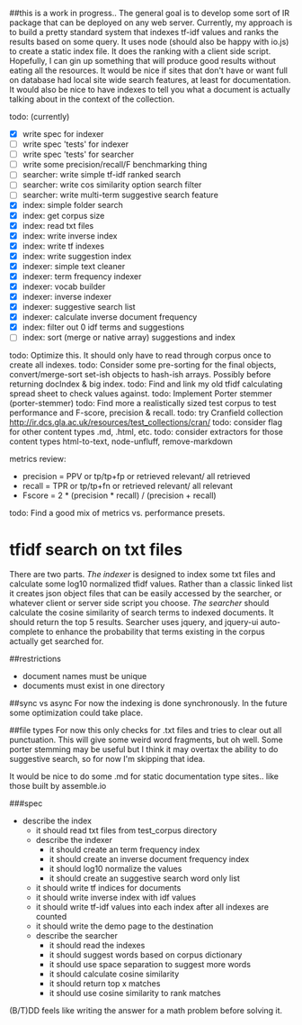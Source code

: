##this is a work in progress..
The general goal is to develop some sort of IR package that can be deployed on any web server. 
Currently, my approach is to build a pretty standard system that indexes tf-idf values 
and ranks the results based on some query. It uses node (should also be happy with io.js) to create 
a static index file. It does the ranking with a client side script. Hopefully, I can gin up 
something that will produce good results without eating all the resources. It would be nice if 
sites that don't have or want full on database had local site wide search features, 
at least for documentation. It would also be nice to have indexes to tell you what a document 
is actually talking about in the context of the collection.

todo: (currently)
  - [x] write spec for indexer
  - [ ] write spec 'tests' for indexer
  - [ ] write spec 'tests' for searcher
  - [ ] write some precision/recall/F benchmarking thing
  - [ ] searcher: write simple tf-idf ranked search
  - [ ] searcher: write cos similarity option search filter
  - [ ] searcher: write multi-term suggestive search feature
  - [x] index: simple folder search
  - [x] index: get corpus size
  - [x] index: read txt files
  - [x] index: write inverse index
  - [x] index: write tf indexes
  - [x] index: write suggestion index
  - [x] indexer: simple text cleaner
  - [x] indexer: term frequency indexer
  - [x] indexer: vocab builder
  - [x] indexer: inverse indexer
  - [x] indexer: suggestive search list
  - [x] indexer: calculate inverse document frequency
  - [x] index: filter out 0 idf terms and suggestions
  - [ ] index: sort (merge or native array) suggestions and index
  
todo: Optimize this. It should only have to read through corpus once to create all indexes.
todo: Consider some pre-sorting for the final objects, convert/merge-sort set-ish objects 
      to hash-ish arrays. Possibly before returning docIndex & big index. 
todo: Find and link my old tfidf calculating spread sheet to check values against. 
todo: Implement Porter stemmer (porter-stemmer)
todo: Find more a realistically sized test corpus to test performance and F-score, precision & recall.
todo: try Cranfield collection http://ir.dcs.gla.ac.uk/resources/test_collections/cran/
todo: consider flag for other content types .md, .html, etc.
todo: consider extractors for those content types html-to-text, node-unfluff, remove-markdown

metrics review:
  - precision = PPV or tp/tp+fp or retrieved relevant/ all retrieved
  - recall = TPR or tp/tp+fn or retrieved relevant/ all relevant
  - Fscore = 2 * (precision * recall) / (precision + recall)
  
todo: Find a good mix of metrics vs. performance presets.

# tfidf search on txt files
There are two parts.
_The indexer_ is designed to index some txt files and calculate some log10 normalized tfidf values.
Rather than a classic linked list it creates json object files that can be easily accessed 
by the searcher, or whatever client or server side script you choose.
_The searcher_ should calculate the cosine similarity of search terms to indexed documents.
It should return the top 5 results. Searcher uses jquery, and jquery-ui auto-complete to 
enhance the probability that terms existing in the corpus actually get searched for.


##restrictions
  - document names must be unique
  - documents must exist in one directory

##sync vs async
For now the indexing is done synchronously.
In the future some optimization could take place.

##file types
For now this only checks for .txt files and tries to clear out all punctuation.
This will give some weird word fragments, but oh well.
Some porter stemming may be useful but I think it may overtax the ability to do 
suggestive search, so for now I'm skipping that idea.

It would be nice to do some .md for static documentation type sites.. like those built by assemble.io

###spec
  - describe the index
    - it should read txt files from test_corpus directory
    - describe the indexer
      - it should create an term frequency index
      - it should create an inverse document frequency index
      - it should log10 normalize the values
      - it should create an suggestive search word only list
    - it should write tf indices for documents
    - it should write inverse index with idf values
    - it should write tf-idf values into each index after all indexes are counted
    - it should write the demo page to the destination
    - describe the searcher
      - it should read the indexes
      - it should suggest words based on corpus dictionary
      - it should use space separation to suggest more words
      - it should calculate cosine similarity
      - it should return top x matches
      - it should use cosine similarity to rank matches

(B/T)DD feels like writing the answer for a math problem before solving it.

